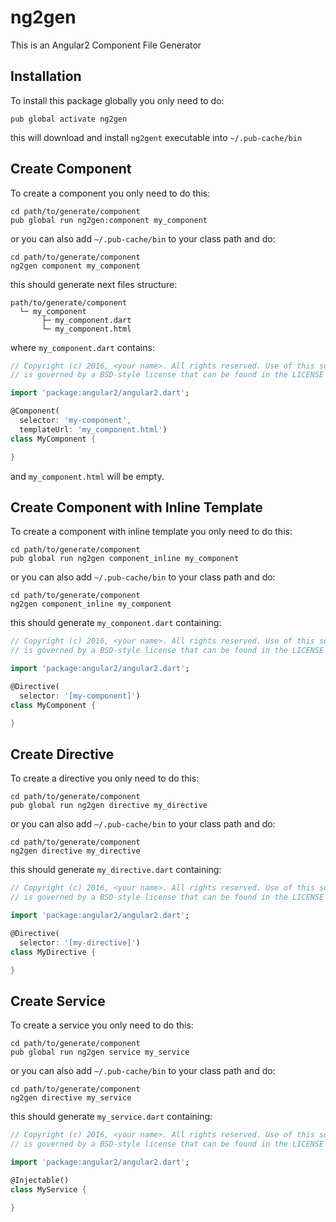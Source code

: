 # ng2gen

This is an Angular2 Component File Generator

## Installation

To install this package globally you only need to do:

```
pub global activate ng2gen
```

this will download and install `ng2gent` executable into `~/.pub-cache/bin`

## Create Component

To create a component you only need to do this:

```
cd path/to/generate/component
pub global run ng2gen:component my_component
```

or you can also add `~/.pub-cache/bin` to your class path and do:

```
cd path/to/generate/component
ng2gen component my_component
```

this should generate next files structure:

```
path/to/generate/component
  └─ my_component
       ├─ my_component.dart
       └─ my_component.html
```

where `my_component.dart` contains:

```dart
// Copyright (c) 2016, <your name>. All rights reserved. Use of this source code
// is governed by a BSD-style license that can be found in the LICENSE file.

import 'package:angular2/angular2.dart';

@Component(
  selector: 'my-component',
  templateUrl: 'my_component.html')
class MyComponent {

}
```

and `my_component.html` will be empty.

## Create Component with Inline Template

To create a component with inline template you only need to do this:

```
cd path/to/generate/component
pub global run ng2gen component_inline my_component
```

or you can also add `~/.pub-cache/bin` to your class path and do:

```
cd path/to/generate/component
ng2gen component_inline my_component
```

this should generate `my_component.dart` containing:

```dart
// Copyright (c) 2016, <your name>. All rights reserved. Use of this source code
// is governed by a BSD-style license that can be found in the LICENSE file.

import 'package:angular2/angular2.dart';

@Directive(
  selector: '[my-component]')
class MyComponent {

}
```

## Create Directive

To create a directive you only need to do this:

```
cd path/to/generate/component
pub global run ng2gen directive my_directive
```

or you can also add `~/.pub-cache/bin` to your class path and do:

```
cd path/to/generate/component
ng2gen directive my_directive
```

this should generate `my_directive.dart` containing:

```dart
// Copyright (c) 2016, <your name>. All rights reserved. Use of this source code
// is governed by a BSD-style license that can be found in the LICENSE file.

import 'package:angular2/angular2.dart';

@Directive(
  selector: '[my-directive]')
class MyDirective {

}
```

## Create Service

To create a service you only need to do this:

```
cd path/to/generate/component
pub global run ng2gen service my_service
```

or you can also add `~/.pub-cache/bin` to your class path and do:

```
cd path/to/generate/component
ng2gen directive my_service
```

this should generate `my_service.dart` containing:

```dart
// Copyright (c) 2016, <your name>. All rights reserved. Use of this source code
// is governed by a BSD-style license that can be found in the LICENSE file.

import 'package:angular2/angular2.dart';

@Injectable()
class MyService {

}
```
